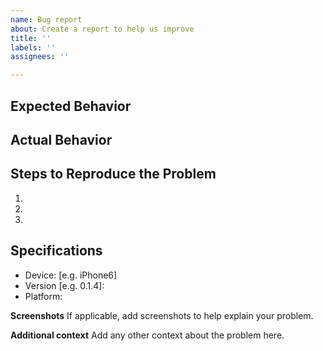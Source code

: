 ```yaml
---
name: Bug report
about: Create a report to help us improve
title: ''
labels: ''
assignees: ''

---
```


## Expected Behavior


## Actual Behavior


## Steps to Reproduce the Problem

  1.
  2.
  3.

## Specifications
 - Device: [e.g. iPhone6]
  - Version [e.g. 0.1.4]:
  - Platform:

**Screenshots**
If applicable, add screenshots to help explain your problem.

**Additional context**
Add any other context about the problem here.

